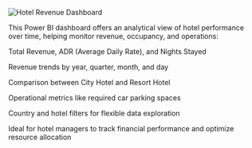 ![Hotel Revenue Dashboard](https://github.com/user-attachments/assets/ececd5e0-ea4b-40a7-ad95-005b67d1a86b)

This Power BI dashboard offers an analytical view of hotel performance over time, helping monitor revenue, occupancy, and operations:

Total Revenue, ADR (Average Daily Rate), and Nights Stayed

Revenue trends by year, quarter, month, and day

Comparison between City Hotel and Resort Hotel

Operational metrics like required car parking spaces

Country and hotel filters for flexible data exploration

Ideal for hotel managers to track financial performance and optimize resource allocation
